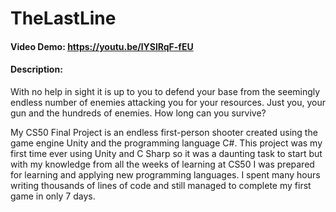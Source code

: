 # TheLastLine
#### Video Demo:  https://youtu.be/lYSlRqF-fEU
#### Description:

 With no help in sight it is up to you to defend your base from the seemingly endless number of enemies attacking you for your resources. Just you, your gun and the hundreds of enemies. How long can you survive?

My CS50 Final Project is an endless first-person shooter created using the game engine Unity and the programming language C#. This project was my first time ever using Unity and C Sharp so it was a daunting task to start but with my knowledge from all the weeks of learning at CS50 I was prepared for learning and applying new programming languages. I spent many hours writing thousands of lines of code and still managed to complete my first game in only 7 days.
